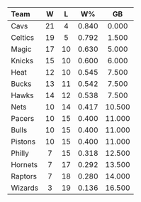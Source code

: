 | Team                             |  W  |  L  |  W%   |   GB   |
|:---------------------------------|:---:|:---:|:-----:|:------:|
| [](/r/clevelandcavs) Cavs        | 21  |  4  | 0.840 | 0.000  |
| [](/r/bostonceltics) Celtics     | 19  |  5  | 0.792 | 1.500  |
| [](/r/orlandomagic) Magic        | 17  | 10  | 0.630 | 5.000  |
| [](/r/nyknicks) Knicks           | 15  | 10  | 0.600 | 6.000  |
| [](/r/heat) Heat                 | 12  | 10  | 0.545 | 7.500  |
| [](/r/mkebucks) Bucks            | 13  | 11  | 0.542 | 7.500  |
| [](/r/atlantahawks) Hawks        | 14  | 12  | 0.538 | 7.500  |
| [](/r/gonets) Nets               | 10  | 14  | 0.417 | 10.500 |
| [](/r/pacers) Pacers             | 10  | 15  | 0.400 | 11.000 |
| [](/r/chicagobulls) Bulls        | 10  | 15  | 0.400 | 11.000 |
| [](/r/detroitpistons) Pistons    | 10  | 15  | 0.400 | 11.000 |
| [](/r/sixers) Philly             |  7  | 15  | 0.318 | 12.500 |
| [](/r/charlottehornets) Hornets  |  7  | 17  | 0.292 | 13.500 |
| [](/r/torontoraptors) Raptors    |  7  | 18  | 0.280 | 14.000 |
| [](/r/washingtonwizards) Wizards |  3  | 19  | 0.136 | 16.500 |
